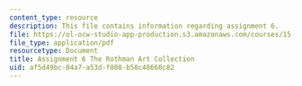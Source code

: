 ```yaml
---
content_type: resource
description: This file contains information regarding assignment 6.
file: https://ol-ocw-studio-app-production.s3.amazonaws.com/courses/15-067-competitive-decision-making-and-negotiation-spring-2011/af5d49bc04a7a53df008b50c48660c82_MIT15_067S11_assgn06.pdf
file_type: application/pdf
resourcetype: Document
title: Assignment 6 The Rothman Art Collection
uid: af5d49bc-04a7-a53d-f008-b50c48660c82
---
```

